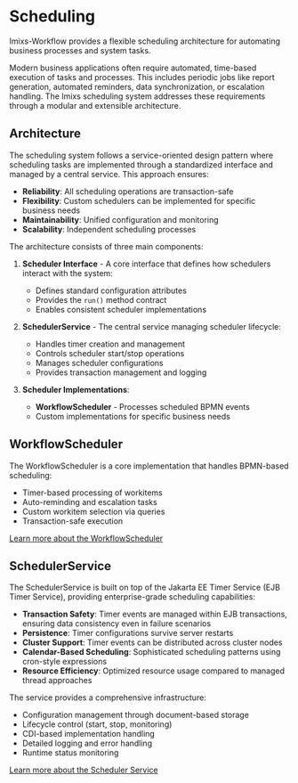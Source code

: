 # Scheduling

Imixs-Workflow provides a flexible scheduling architecture for automating business processes and system tasks.

Modern business applications often require automated, time-based execution of tasks and processes. This includes periodic jobs like report generation, automated reminders, data synchronization, or escalation handling. The Imixs scheduling system addresses these requirements through a modular and extensible architecture.

## Architecture

The scheduling system follows a service-oriented design pattern where scheduling tasks are implemented through a standardized interface and managed by a central service. This approach ensures:

- **Reliability**: All scheduling operations are transaction-safe
- **Flexibility**: Custom schedulers can be implemented for specific business needs
- **Maintainability**: Unified configuration and monitoring
- **Scalability**: Independent scheduling processes

The architecture consists of three main components:

1. **Scheduler Interface** - A core interface that defines how schedulers interact with the system:

   - Defines standard configuration attributes
   - Provides the `run()` method contract
   - Enables consistent scheduler implementations

2. **SchedulerService** - The central service managing scheduler lifecycle:

   - Handles timer creation and management
   - Controls scheduler start/stop operations
   - Manages scheduler configurations
   - Provides transaction management and logging

3. **Scheduler Implementations**:
   - **WorkflowScheduler** - Processes scheduled BPMN events
   - Custom implementations for specific business needs

## WorkflowScheduler

The WorkflowScheduler is a core implementation that handles BPMN-based scheduling:

- Timer-based processing of workitems
- Auto-reminding and escalation tasks
- Custom workitem selection via queries
- Transaction-safe execution

[Learn more about the WorkflowScheduler](workflowscheduler.html)

## SchedulerService

The SchedulerService is built on top of the Jakarta EE Timer Service (EJB Timer Service), providing enterprise-grade scheduling capabilities:

- **Transaction Safety**: Timer events are managed within EJB transactions, ensuring data consistency even in failure scenarios
- **Persistence**: Timer configurations survive server restarts
- **Cluster Support**: Timer events can be distributed across cluster nodes
- **Calendar-Based Scheduling**: Sophisticated scheduling patterns using cron-style expressions
- **Resource Efficiency**: Optimized resource usage compared to managed thread approaches

The service provides a comprehensive infrastructure:

- Configuration management through document-based storage
- Lifecycle control (start, stop, monitoring)
- CDI-based implementation handling
- Detailed logging and error handling
- Runtime status monitoring

[Learn more about the Scheduler Service](scheduler.html)
